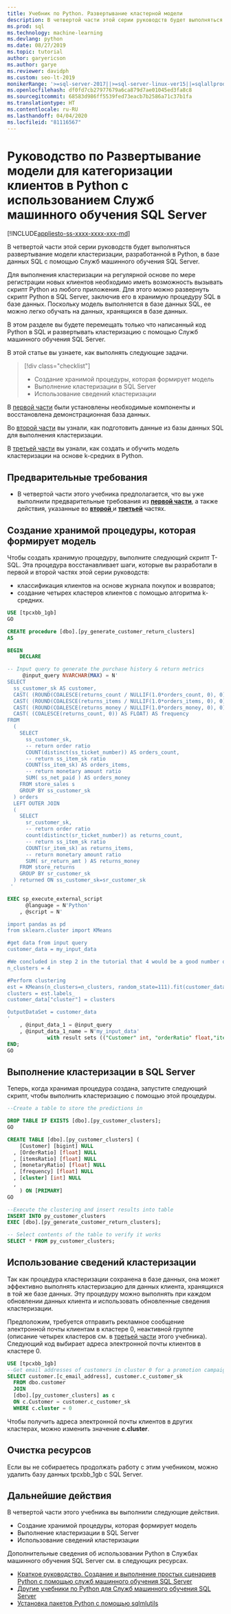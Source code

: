 ```yaml
---
title: Учебник по Python. Развертывание кластерной модели
description: В четвертой части этой серии руководств будет выполняться развертывание модели кластеризации в Python с помощью Служб машинного обучения SQL Server.
ms.prod: sql
ms.technology: machine-learning
ms.devlang: python
ms.date: 08/27/2019
ms.topic: tutorial
author: garyericson
ms.author: garye
ms.reviewer: davidph
ms.custom: seo-lt-2019
monikerRange: '>=sql-server-2017||>=sql-server-linux-ver15||=sqlallproducts-allversions'
ms.openlocfilehash: df0fd7cb27977679a6ca879d7ae01045ed3fa8c8
ms.sourcegitcommit: 68583d986ff5539fed73eacb7b2586a71c37b1fa
ms.translationtype: HT
ms.contentlocale: ru-RU
ms.lasthandoff: 04/04/2020
ms.locfileid: "81116567"
---
```

# <a name="tutorial-deploy-a-model-in-python-to-categorize-customers-with-sql-server-machine-learning-services"></a>Руководство по Развертывание модели для категоризации клиентов в Python с использованием Служб машинного обучения SQL Server

[!INCLUDE[appliesto-ss-xxxx-xxxx-xxx-md](../../includes/appliesto-ss-xxxx-xxxx-xxx-md.md)]

В четвертой части этой серии руководств будет выполняться развертывание модели кластеризации, разработанной в Python, в базе данных SQL с помощью Служб машинного обучения SQL Server.

Для выполнения кластеризации на регулярной основе по мере регистрации новых клиентов необходимо иметь возможность вызывать скрипт Python из любого приложения. Для этого можно развернуть скрипт Python в SQL Server, заключив его в хранимую процедуру SQL в базе данных. Поскольку модель выполняется в базе данных SQL, ее можно легко обучать на данных, хранящихся в базе данных.

В этом разделе вы будете перемещать только что написанный код Python в SQL и развертывать кластеризацию с помощью Служб машинного обучения SQL Server.

В этой статье вы узнаете, как выполнять следующие задачи.

> [!div class="checklist"]
> * Создание хранимой процедуры, которая формирует модель
> * Выполнение кластеризации в SQL Server
> * Использование сведений кластеризации

В [первой части](python-clustering-model.md) были установлены необходимые компоненты и восстановлена демонстрационная база данных.

Во [второй части](python-clustering-model-prepare-data.md) вы узнали, как подготовить данные из базы данных SQL для выполнения кластеризации.

В [третьей части](python-clustering-model-build.md) вы узнали, как создать и обучить модель кластеризации на основе k-средних в Python.

## <a name="prerequisites"></a>Предварительные требования

* В четвертой части этого учебника предполагается, что вы уже выполнили предварительные требования из [**первой части**](python-clustering-model.md), а также действия, указанные во [**второй** ](python-clustering-model-prepare-data.md) и [**третьей**](python-clustering-model-build.md) частях.

## <a name="create-a-stored-procedure-that-generates-the-model"></a>Создание хранимой процедуры, которая формирует модель

Чтобы создать хранимую процедуру, выполните следующий скрипт T-SQL. Эта процедура восстанавливает шаги, которые вы разработали в первой и второй частях этой серии руководств:

* классификация клиентов на основе журнала покупок и возвратов;
* создание четырех кластеров клиентов с помощью алгоритма k-средних.

```sql
USE [tpcxbb_1gb]
GO

CREATE procedure [dbo].[py_generate_customer_return_clusters]
AS

BEGIN
    DECLARE

-- Input query to generate the purchase history & return metrics
     @input_query NVARCHAR(MAX) = N'
SELECT
  ss_customer_sk AS customer,
  CAST( (ROUND(COALESCE(returns_count / NULLIF(1.0*orders_count, 0), 0), 7) ) AS FLOAT) AS orderRatio,
  CAST( (ROUND(COALESCE(returns_items / NULLIF(1.0*orders_items, 0), 0), 7) ) AS FLOAT) AS itemsRatio,
  CAST( (ROUND(COALESCE(returns_money / NULLIF(1.0*orders_money, 0), 0), 7) ) AS FLOAT) AS monetaryRatio,
  CAST( (COALESCE(returns_count, 0)) AS FLOAT) AS frequency
FROM
  (
    SELECT
      ss_customer_sk,
      -- return order ratio
      COUNT(distinct(ss_ticket_number)) AS orders_count,
      -- return ss_item_sk ratio
      COUNT(ss_item_sk) AS orders_items,
      -- return monetary amount ratio
      SUM( ss_net_paid ) AS orders_money
    FROM store_sales s
    GROUP BY ss_customer_sk
  ) orders
  LEFT OUTER JOIN
  (
    SELECT
      sr_customer_sk,
      -- return order ratio
      count(distinct(sr_ticket_number)) as returns_count,
      -- return ss_item_sk ratio
      COUNT(sr_item_sk) as returns_items,
      -- return monetary amount ratio
      SUM( sr_return_amt ) AS returns_money
    FROM store_returns
    GROUP BY sr_customer_sk
  ) returned ON ss_customer_sk=sr_customer_sk
 '

EXEC sp_execute_external_script
      @language = N'Python'
    , @script = N'

import pandas as pd
from sklearn.cluster import KMeans

#get data from input query
customer_data = my_input_data

#We concluded in step 2 in the tutorial that 4 would be a good number of clusters
n_clusters = 4

#Perform clustering
est = KMeans(n_clusters=n_clusters, random_state=111).fit(customer_data[["orderRatio","itemsRatio","monetaryRatio","frequency"]])
clusters = est.labels_
customer_data["cluster"] = clusters

OutputDataSet = customer_data
'
    , @input_data_1 = @input_query
    , @input_data_1_name = N'my_input_data'
             with result sets (("Customer" int, "orderRatio" float,"itemsRatio" float,"monetaryRatio" float,"frequency" float,"cluster" float));
END;
GO
```

## <a name="perform-clustering-in-sql-database"></a>Выполнение кластеризации в SQL Server

Теперь, когда хранимая процедура создана, запустите следующий скрипт, чтобы выполнить кластеризацию с помощью этой процедуры.

```sql
--Create a table to store the predictions in

DROP TABLE IF EXISTS [dbo].[py_customer_clusters];
GO

CREATE TABLE [dbo].[py_customer_clusters] (
    [Customer] [bigint] NULL
  , [OrderRatio] [float] NULL
  , [itemsRatio] [float] NULL
  , [monetaryRatio] [float] NULL
  , [frequency] [float] NULL
  , [cluster] [int] NULL
  ,
    ) ON [PRIMARY]
GO

--Execute the clustering and insert results into table
INSERT INTO py_customer_clusters
EXEC [dbo].[py_generate_customer_return_clusters];

-- Select contents of the table to verify it works
SELECT * FROM py_customer_clusters;
```

## <a name="use-the-clustering-information"></a>Использование сведений кластеризации

Так как процедура кластеризации сохранена в базе данных, она может эффективно выполнять кластеризацию для данных клиента, хранящихся в той же базе данных. Эту процедуру можно выполнять при каждом обновлении данных клиента и использовать обновленные сведения кластеризации.

Предположим, требуется отправить рекламное сообщение электронной почты клиентам в кластере 0, неактивной группе (описание четырех кластеров см. в [третьей части](python-clustering-model-build.md#analyze-the-results) этого учебника). Следующий код выбирает адреса электронной почты клиентов в кластере 0.

```sql
USE [tpcxbb_1gb]
--Get email addresses of customers in cluster 0 for a promotion campaign
SELECT customer.[c_email_address], customer.c_customer_sk
  FROM dbo.customer
  JOIN
  [dbo].[py_customer_clusters] as c
  ON c.Customer = customer.c_customer_sk
  WHERE c.cluster = 0
```

Чтобы получить адреса электронной почты клиентов в других кластерах, можно изменить значение **c.cluster**.

## <a name="clean-up-resources"></a>Очистка ресурсов

Если вы не собираетесь продолжать работу с этим учебником, можно удалить базу данных tpcxbb_1gb с SQL Server.

## <a name="next-steps"></a>Дальнейшие действия

В четвертой части этого учебника вы выполнили следующие действия.

* Создание хранимой процедуры, которая формирует модель
* Выполнение кластеризации в SQL Server
* Использование сведений кластеризации

Дополнительные сведения об использовании Python в Службах машинного обучения SQL Server см. в следующих ресурсах.

* [Краткое руководство. Создание и выполнение простых сценариев Python с помощью служб машинного обучения SQL Server](quickstart-python-create-script.md)
* [Другие учебники по Python для Служб машинного обучения SQL Server](sql-server-python-tutorials.md)
* [Установка пакетов Python с помощью sqlmlutils](../package-management/install-additional-python-packages-on-sql-server.md)

